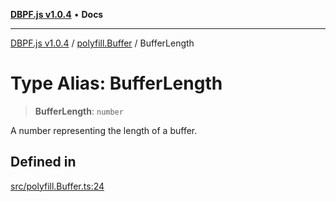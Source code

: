 [**DBPF.js v1.0.4**](../../README.md) • **Docs**

***

[DBPF.js v1.0.4](../../README.md) / [polyfill.Buffer](../README.md) / BufferLength

# Type Alias: BufferLength

> **BufferLength**: `number`

A number representing the length of a buffer.

## Defined in

[src/polyfill.Buffer.ts:24](https://github.com/anonhostpi/DBPF.js/blob/bec1c7f946ae1882f8cb333f8c038d29cc8e75d8/src/polyfill.Buffer.ts#L24)
